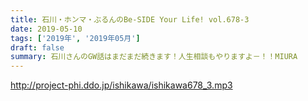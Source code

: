 ```yaml
---
title: 石川・ホンマ・ぶるんのBe-SIDE Your Life! vol.678-3
date: 2019-05-10
tags: ['2019年', '2019年05月']
draft: false
summary: 石川さんのGW話はまだまだ続きます！人生相談もやりますよ－！！MIURA
---
```


http://project-phi.ddo.jp/ishikawa/ishikawa678_3.mp3
